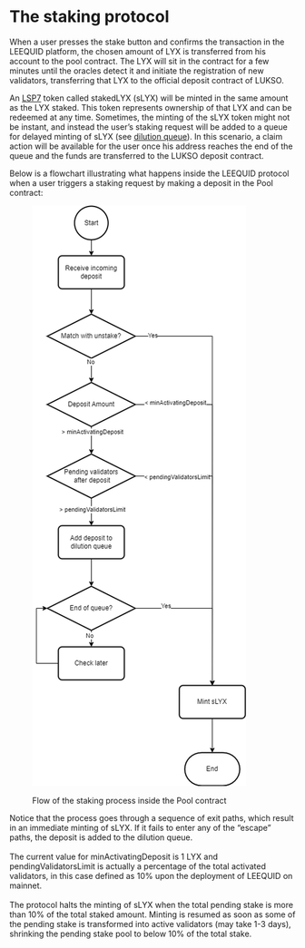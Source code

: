 # The staking protocol

When a user presses the stake button and confirms the transaction in the LEEQUID platform, the chosen amount of LYX is transferred from his account to the pool contract. The LYX will sit in the contract for a few minutes until the oracles detect it and initiate the registration of new validators, transferring that LYX to the official deposit contract of LUKSO.

An [LSP7](https://docs.lukso.tech/standards/nft-2.0/LSP7-Digital-Asset/) token called stakedLYX (sLYX) will be minted in the same amount as the LYX staked. This token represents ownership of that LYX and can be redeemed at any time. Sometimes, the minting of the sLYX token might not be instant, and instead the user’s staking request will be added to a queue for delayed minting of sLYX (see [dilution queue](https://www.notion.so/beb6b3f841a245d385412cc0a5853cc4?pvs=21)). In this scenario, a claim action will be available for the user once his address reaches the end of the queue and the funds are transferred to the LUKSO deposit contract.

Below is a flowchart illustrating what happens inside the LEEQUID protocol when a user triggers a staking request by making a deposit in the Pool contract:

<figure><img src="../.gitbook/assets/StakingFlow_titleless.png" alt=""><figcaption><p>Flow of the staking process inside the Pool contract</p></figcaption></figure>

Notice that the process goes through a sequence of exit paths, which result in an immediate minting of sLYX. If it fails to enter any of the “escape” paths, the deposit is added to the dilution queue. \
\
The current value for minActivatingDeposit is 1 LYX and pendingValidatorsLimit is actually a percentage of the total activated validators, in this case defined as 10% upon the deployment of LEEQUID on mainnet. \
\
The protocol halts the minting of sLYX when the total pending stake is more than 10% of the total staked amount. Minting is resumed as soon as some of the pending stake is transformed into active validators (may take 1-3 days), shrinking the pending stake pool to below 10% of the total stake.

